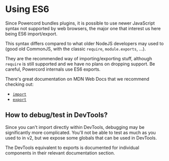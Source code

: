 <!--
  Copyright (c) 2020 aetheryx & Bowser65
  This work is licensed under a Creative Commons Attribution-NoDerivatives 4.0 International License.
  https://creativecommons.org/licenses/by-nd/4.0
-->

# Using ES6
Since Powercord bundles plugins, it is possible to use newer JavaScript syntax not supported by web browsers, the
major one that interest us here being ES6 import/export.

This syntax differs compared to what older NodeJS developers may used to (good old CommonJS, with the classic `require`,
`module.exports`, ...).

They are the recommended way of importing/exporting stuff, although `require` is still supported and we have no plans
on dropping support. Be careful, Powercord internals use ES6 exports.

There's great documentation on MDN Web Docs that we recommend checking out:
 - [`import`](https://developer.mozilla.org/en-US/docs/Web/JavaScript/Reference/Statements/import)
 - [`export`](https://developer.mozilla.org/en-US/docs/Web/JavaScript/Reference/Statements/export)

## How to debug/test in DevTools?
Since you can't import directly within DevTools, debugging may be significantly more complicated. You'll not be able
to test as much as you used to in v2, but we expose some globals that can be used in DevTools.

The DevTools equivalent to exports is documented for individual components in their relevant documentation section.
